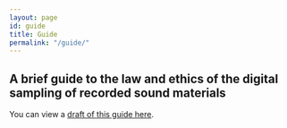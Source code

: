 ```yaml
---
layout: page
id: guide
title: Guide
permalink: "/guide/"
---
```


## A brief guide to the law and ethics of the digital sampling of recorded sound materials

You can view a [draft of this guide here](https://docs.google.com/document/d/1gVzjRjigZ2zjPM-aHbqhRIqPc79zg5-t0XCGFEJ1BeQ/edit?usp=sharing).
